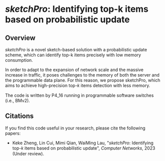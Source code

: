 # _sketchPro_: Identifying top-k items based on probabilistic update

## Overview
_sketchPro_ is a novel sketch-based solution with a probabilistic update scheme, which can identify top-k items precisely with low memory consumption.

In order to adapt to the expansion of network scale and the massive increase in traffic, it poses challenges to the memory of both the server and the programmable data plane. For this reason, we propose sketchPro, which aims to achieve high-precision top-𝑘 items detection with less memory.

The code is written by P4_16 running in programmable software switches (i.e., BMv2).



## Citations

If you find this code useful in your research, please cite the following papers:

* Keke Zheng, Lin Cui, Mimi Qian, WaiMing Lau, "_sketchPro_: Identifying top-𝑘 items based on probabilistic update", _Computer Networks_, 2023 (Under review).
